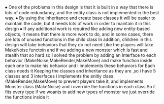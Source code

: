 ⦁	One of the problems in this design is that it is built in a way that there is lots of code redundancy, and the entity class is not implemented in the best way.
⦁	By using the inheritance and create base classes it will be easier to maintain the code, but it needs lots of work in order to maintain it in this design
⦁	If any additional work is required like adding new entity-based objects, it means that there is more work to do, and in some cases, there are lots of unused functions in the child class
In addition, children in this design will take behaviors that they do not need Like the players will take MakeNoise functoin 
and if we adding a new monster which is fast and stealth that so hard 
so I solved the problem by adding an Interface to each behavior (MakeNoise,MakeRender,MakeMove) and make function inside each one to make his behavior and i implements these behaviors for Each class needs it 
Keeping the classes and inheritance as they are ,so i have 5 classes and 3 interfaces 
i implements the enitiy class (MakeRender,MakeMove) to prevent players take it, and implements Monster class (MakeNoise)
and i override the functions in each class So it fits every type
if we woants to add new types of monster we just override the functions inside it
